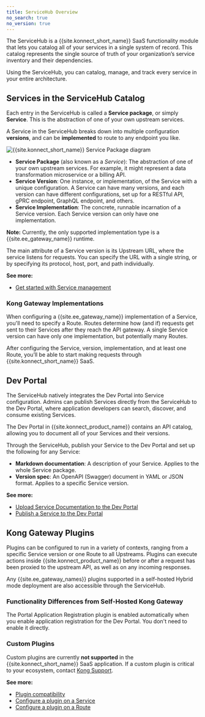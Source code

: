 ```yaml
---
title: ServiceHub Overview
no_search: true
no_version: true
---
```


The ServiceHub is a {{site.konnect_short_name}} SaaS functionality module that
lets you catalog all of your services in a single system of record. This
catalog represents the single source of truth of your organization’s service
inventory and their dependencies.

Using the ServiceHub, you can catalog, manage, and track every service in your
entire architecture.

## Services in the ServiceHub Catalog

Each entry in the ServiceHub is called a **Service package**, or simply **Service**.
This is the abstraction of one of your own upstream services.

A Service in the ServiceHub breaks down into multiple
configuration **versions**, and can be **implemented** to route to any
endpoint you like.

![{{site.konnect_short_name}} Service Package diagram](/assets/images/docs/konnect/konnect-services-diagram.png)

* **Service Package** (also known as a *Service*): The abstraction of one of
your own upstream services. For example, it might represent a data
transformation microservice or a billing API.
* **Service Version**: One instance, or implementation, of the
Service with a unique configuration. A Service can have many versions,
and each version can have different configurations, set up for a RESTful API,
gPRC endpoint, GraphQL endpoint, and others.
* **Service Implementation**: The concrete, runnable incarnation of a Service
version. Each Service version can only have one implementation.

<div class="alert alert-ee blue">
<b>Note:</b> Currently, the only supported implementation type is a
{{site.ee_gateway_name}} runtime.
</div>

The main attribute of a Service version is its Upstream URL, where the service
listens for requests. You can specify the URL with a single string, or by
specifying its protocol, host, port, and path individually.

**See more:**
* [Get started with Service management](/konnect/service-hub/manage-services)

### Kong Gateway Implementations

When configuring a {{site.ee_gateway_name}} implementation of a Service, you'll
need to specify a Route. Routes determine how (and if) requests get sent to
their Services after they reach the API gateway. A single Service version
can have only one implementation, but potentially many Routes.

After configuring the Service, version, implementation, and at least one Route,
you’ll be able to start making requests through {{site.konnect_short_name}} SaaS.

## Dev Portal

The ServiceHub natively integrates the Dev Portal into Service configuration.
Admins can publish Services directly from the ServiceHub to the Dev Portal, where
application developers can search, discover, and consume existing Services.

The Dev Portal in {{site.konnect_product_name}} contains an API catalog,
allowing you to document all of your Services and their versions.

Through the ServiceHub, publish your Service to the Dev Portal and set up
the following for any Service:
* **Markdown documentation**: A description of your Service. Applies to the whole
Service package.
* **Version spec**: An OpenAPI (Swagger) document in YAML or JSON format.
Applies to a specific Service version.

**See more:**
* [Upload Service Documentation to the Dev Portal](/konnect/service-hub/dev-portal/service-documentation)
* [Publish a Service to the Dev Portal](/konnect/service-hub/dev-portal/publish)

## Kong Gateway Plugins

Plugins can be configured to run in a variety of contexts,
ranging from a specific Service version or one Route to all Upstreams. Plugins
can execute actions inside {{site.konnect_product_name}} before or after a request
has been proxied to the upstream API, as well as on any incoming responses.

Any {{site.ee_gateway_names}} plugins supported in a self-hosted Hybrid mode
deployment are also accessible through the ServiceHub.

### Functionality Differences from Self-Hosted Kong Gateway

The Portal Application Registration plugin is enabled automatically when you
enable application registration for the Dev Portal. You don't need to
enable it directly.

### Custom Plugins

Custom plugins are currently **not supported** in the
{{site.konnect_short_name}} SaaS application. If a custom plugin is critical to
your ecosystem, contact [Kong Support](https://support.konghq.com/).

**See more:**
* [Plugin compatibility](/hub/plugins/compatibility/)
* [Configure a plugin on a Service](/konnect/service-hub/plugins/enable-service-plugin)
* [Configure a plugin on a Route](/konnect/service-hub/plugins/enable-route-plugin)
